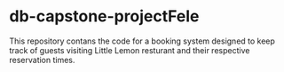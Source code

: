 # db-capstone-projectFele
This repository contans the code for a booking system designed to keep track of guests visiting Little Lemon resturant and their respective reservation times.
